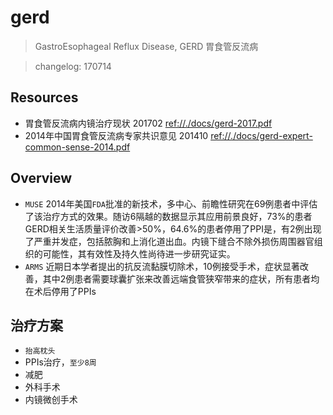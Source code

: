 # gerd

> GastroEsophageal Reflux Disease, GERD 胃食管反流病

> changelog: 170714

## Resources

* 胃食管反流病内镜治疗现状 201702 <ref://./docs/gerd-2017.pdf>
* 2014年中国胃食管反流病专家共识意见 201410 <ref://./docs/gerd-expert-common-sense-2014.pdf>


## Overview

* `MUSE` 2014年美国`FDA`批准的新技术，多中心、前瞻性研究在69例患者中评估了该治疗方式的效果。随访6隔越的数据显示其应用前景良好，73%的患者GERD相关生活质量评价改善>50%，64.6%的患者停用了PPI是，有2例出现了严重并发症，包括脓胸和上消化道出血。内镜下缝合不除外损伤周围器官组织的可能性，其有效性及持久性尚待进一步研究证实。
* `ARMS` 近期日本学者提出的抗反流黏膜切除术，10例接受手术，症状显著改善，其中2例患者需要球囊扩张来改善远端食管狭窄带来的症状，所有患者均在术后停用了PPIs


## 治疗方案

* `抬高枕头`
* PPIs治疗，`至少8周`
* 减肥
* 外科手术
* 内镜微创手术
